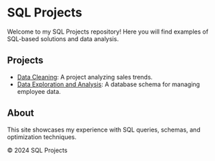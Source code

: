# SQL Projects
Welcome to my SQL Projects repository! Here you will find examples of SQL-based solutions and data analysis.

## Projects
- [Data Cleaning](./Data_Cleaning_Layoffs.md): A project analyzing sales trends.
- [Data Exploration and Analysis](./Data_Exploration_Layoffs.md): A database schema for managing employee data.

## About
This site showcases my experience with SQL queries, schemas, and optimization techniques.

© 2024 SQL Projects
